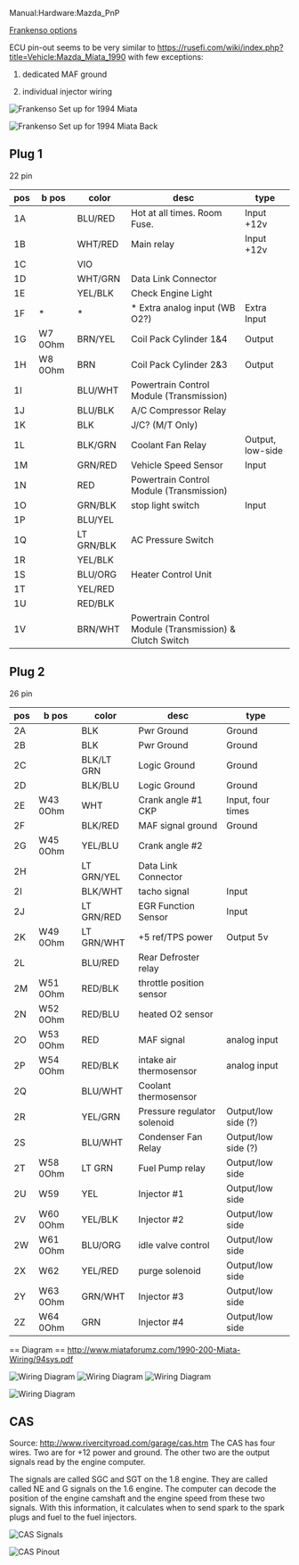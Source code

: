 Manual:Hardware:Mazda_PnP

[Frankenso options](https://docs.google.com/spreadsheets/d/1LTvS7I-128Hft9uXHG1JrBxetVjGJDSBkySgVDQ6MGk)

ECU pin-out seems to be very similar to https://rusefi.com/wiki/index.php?title=Vehicle:Mazda_Miata_1990 with few exceptions:

1. dedicated MAF ground

2. individual injector wiring

![Frankenso Set up for 1994 Miata](http://rusefi.com/images/Frankenso/frankenso_set_for_miata_1994.jpg)

![Frankenso Set up for 1994 Miata Back](http://rusefi.com/images/Frankenso/frankenso_set_for_miata_1994_back.jpg)

## Plug 1
22 pin

| pos | b pos   | color      | desc                                                     | type             |
| --- | ------- | ---------- | -------------------------------------------------------- | ---------------- |
| 1A  |         | BLU/RED    | Hot at all times. Room Fuse.                             | Input +12v       |
| 1B  |         | WHT/RED    | Main relay                                               | Input +12v       |
| 1C  |         | VIO        |                                                          |                  |
| 1D  |         | WHT/GRN    | Data Link Connector                                      |                  |
| 1E  |         | YEL/BLK    | Check Engine Light                                       |                  |
| 1F  | \*      | \*         | \* Extra analog input (WB O2?)                           | Extra Input      |
| 1G  | W7 0Ohm | BRN/YEL    | Coil Pack Cylinder 1&4                                   | Output           |
| 1H  | W8 0Ohm | BRN        | Coil Pack Cylinder 2&3                                   | Output           |
| 1I  |         | BLU/WHT    | Powertrain Control Module (Transmission)                 |                  |
| 1J  |         | BLU/BLK    | A/C Compressor Relay                                     |                  |
| 1K  |         | BLK        | J/C? (M/T Only)                                          |                  |
| 1L  |         | BLK/GRN    | Coolant Fan Relay                                        | Output, low-side |
| 1M  |         | GRN/RED    | Vehicle Speed Sensor                                     | Input            |
| 1N  |         | RED        | Powertrain Control Module (Transmission)                 |                  |
| 1O  |         | GRN/BLK    | stop light switch                                        | Input            |
| 1P  |         | BLU/YEL    |                                                          |                  |
| 1Q  |         | LT GRN/BLK | AC Pressure Switch                                       |                  |
| 1R  |         | YEL/BLK    |                                                          |                  |
| 1S  |         | BLU/ORG    | Heater Control Unit                                      |                  |
| 1T  |         | YEL/RED    |                                                          |                  |
| 1U  |         | RED/BLK    |                                                          |                  |
| 1V  |         | BRN/WHT    | Powertrain Control Module (Transmission) & Clutch Switch |                  |

## Plug 2
26 pin

| pos | b pos    | color      | desc                        | type                |
| --- | -------- | ---------- | --------------------------- | ------------------- |
| 2A  |          | BLK        | Pwr Ground                  | Ground              |
| 2B  |          | BLK        | Pwr Ground                  | Ground              |
| 2C  |          | BLK/LT GRN | Logic Ground                | Ground              |
| 2D  |          | BLK/BLU    | Logic Ground                | Ground              |
| 2E  | W43 0Ohm | WHT        | Crank angle \#1 CKP         | Input, four times   |
| 2F  |          | BLK/RED    | MAF signal ground           | Ground              |
| 2G  | W45 0Ohm | YEL/BLU    | Crank angle \#2             |                     |
| 2H  |          | LT GRN/YEL | Data Link Connector         |                     |
| 2I  |          | BLK/WHT    | tacho signal                | Input               |
| 2J  |          | LT GRN/RED | EGR Function Sensor         | Input               |
| 2K  | W49 0Ohm | LT GRN/WHT | \+5 ref/TPS power           | Output 5v           |
| 2L  |          | BLU/RED    | Rear Defroster relay        |                     |
| 2M  | W51 0Ohm | RED/BLK    | throttle position sensor    |                     |
| 2N  | W52 0Ohm | RED/BLU    | heated O2 sensor            |                     |
| 2O  | W53 0Ohm | RED        | MAF signal                  | analog input        |
| 2P  | W54 0Ohm | RED/BLK    | intake air thermosensor     | analog input        |
| 2Q  |          | BLU/WHT    | Coolant thermosensor        |                     |
| 2R  |          | YEL/GRN    | Pressure regulator solenoid | Output/low side (?) |
| 2S  |          | BLU/WHT    | Condenser Fan Relay         | Output/low side (?) |
| 2T  | W58 0Ohm | LT GRN     | Fuel Pump relay             | Output/low side     |
| 2U  | W59      | YEL        | Injector \#1                | Output/low side     |
| 2V  | W60 0Ohm | YEL/BLK    | Injector \#2                | Output/low side     |
| 2W  | W61 0Ohm | BLU/ORG    | idle valve control          | Output/low side     |
| 2X  | W62      | YEL/RED    | purge solenoid              | Output/low side     |
| 2Y  | W63 0Ohm | GRN/WHT    | Injector \#3                | Output/low side     |
| 2Z  | W64 0Ohm | GRN        | Injector \#4                | Output/low side     |

== Diagram ==
http://www.miataforumz.com/1990-200-Miata-Wiring/94sys.pdf


![Wiring Diagram](Images/1994_miata_1.8_1.png)
![Wiring Diagram](Images/1994_miata_1.8_2.png)
![Wiring Diagram](Images/1994_miata_1.8_3.png)

![Wiring Diagram](Images/1994_miata_1.8_charging.png)

## CAS
Source: http://www.rivercityroad.com/garage/cas.htm
The CAS has four wires. Two are for +12 power and ground. The other two are the output signals read by the engine computer.

The signals are called SGC and SGT on the 1.8 engine. They are called called NE and G signals on the 1.6 engine. The computer can decode the position of the engine camshaft and the engine speed from these two signals. With this information, it calculates when to send spark to the spark plugs and fuel to the fuel injectors.

![CAS Signals](Images/miata_cas_signals.jpg)

![CAS Pinout](Images/miata_cas_wires.jpg)
